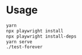# Usage

```sh
yarn
npx playwright install
npx playwright install-deps
yarn serve
./test-forever
```
